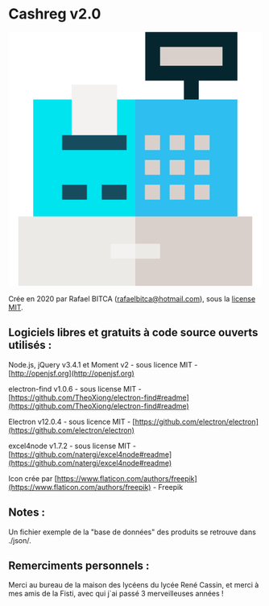 # Cashreg v2.0
![](64x64.png)

Crée en 2020 par Rafael BITCA (rafaelbitca@hotmail.com), sous la [license MIT](https://opensource.org/licenses/MIT).
## Logiciels libres et gratuits à code source ouverts utilisés :
Node.js, jQuery v3.4.1 et Moment v2 - sous licence MIT - [http://openjsf.org](http://openjsf.org)

electron-find v1.0.6 - sous license MIT - [https://github.com/TheoXiong/electron-find#readme](https://github.com/TheoXiong/electron-find#readme)

Electron v12.0.4 - sous licence MIT - [https://github.com/electron/electron](https://github.com/electron/electron)

excel4node v1.7.2 - sous license MIT - [https://github.com/natergj/excel4node#readme](https://github.com/natergj/excel4node#readme)

Icon crée par [https://www.flaticon.com/authors/freepik](https://www.flaticon.com/authors/freepik) - Freepik
## Notes :
Un fichier exemple de la "base de données" des produits se retrouve dans ./json/.
## Remerciments personnels :
Merci au bureau de la maison des lycéens du lycée René Cassin, et merci à mes amis de la Fisti, avec qui j`ai passé 3 merveilleuses années !